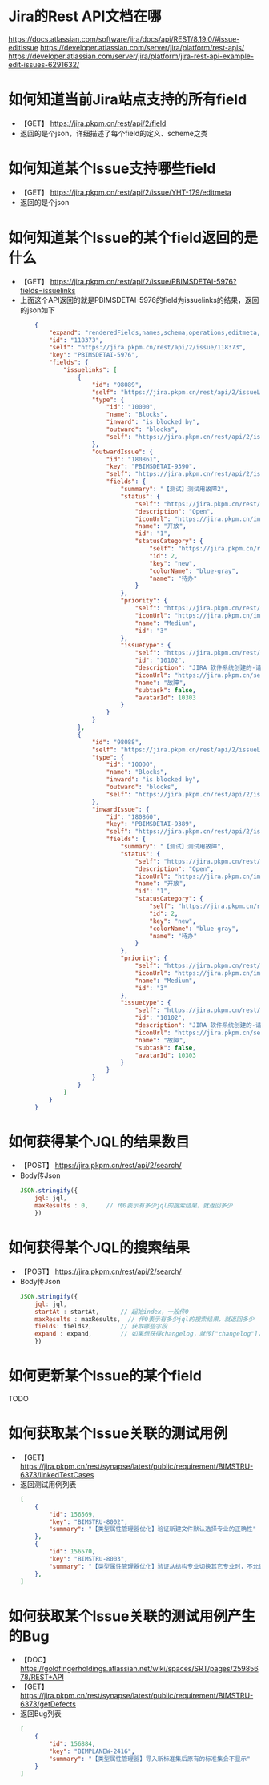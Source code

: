 # Jira的Rest API文档在哪

https://docs.atlassian.com/software/jira/docs/api/REST/8.19.0/#issue-editIssue
https://developer.atlassian.com/server/jira/platform/rest-apis/
https://developer.atlassian.com/server/jira/platform/jira-rest-api-example-edit-issues-6291632/

# 如何知道当前Jira站点支持的所有field

- 【GET】 https://jira.pkpm.cn/rest/api/2/field
- 返回的是个json，详细描述了每个field的定义、scheme之类


# 如何知道某个Issue支持哪些field

- 【GET】 https://jira.pkpm.cn/rest/api/2/issue/YHT-179/editmeta
- 返回的是个json

# 如何知道某个Issue的某个field返回的是什么

- 【GET】 https://jira.pkpm.cn/rest/api/2/issue/PBIMSDETAI-5976?fields=issuelinks
- 上面这个API返回的就是PBIMSDETAI-5976的field为issuelinks的结果，返回的json如下
    ```json
        {
            "expand": "renderedFields,names,schema,operations,editmeta,changelog,versionedRepresentations",
            "id": "118373",
            "self": "https://jira.pkpm.cn/rest/api/2/issue/118373",
            "key": "PBIMSDETAI-5976",
            "fields": {
                "issuelinks": [
                    {
                        "id": "98089",
                        "self": "https://jira.pkpm.cn/rest/api/2/issueLink/98089",
                        "type": {
                            "id": "10000",
                            "name": "Blocks",
                            "inward": "is blocked by",
                            "outward": "blocks",
                            "self": "https://jira.pkpm.cn/rest/api/2/issueLinkType/10000"
                        },
                        "outwardIssue": {
                            "id": "180861",
                            "key": "PBIMSDETAI-9390",
                            "self": "https://jira.pkpm.cn/rest/api/2/issue/180861",
                            "fields": {
                                "summary": "【测试】测试用故障2",
                                "status": {
                                    "self": "https://jira.pkpm.cn/rest/api/2/status/1",
                                    "description": "Open",
                                    "iconUrl": "https://jira.pkpm.cn/images/icons/statuses/open.png",
                                    "name": "开放",
                                    "id": "1",
                                    "statusCategory": {
                                        "self": "https://jira.pkpm.cn/rest/api/2/statuscategory/2",
                                        "id": 2,
                                        "key": "new",
                                        "colorName": "blue-gray",
                                        "name": "待办"
                                    }
                                },
                                "priority": {
                                    "self": "https://jira.pkpm.cn/rest/api/2/priority/3",
                                    "iconUrl": "https://jira.pkpm.cn/images/icons/priorities/medium.svg",
                                    "name": "Medium",
                                    "id": "3"
                                },
                                "issuetype": {
                                    "self": "https://jira.pkpm.cn/rest/api/2/issuetype/10102",
                                    "id": "10102",
                                    "description": "JIRA 软件系统创建的-请勿编辑或删除。",
                                    "iconUrl": "https://jira.pkpm.cn/secure/viewavatar?size=xsmall&avatarId=10303&avatarType=issuetype",
                                    "name": "故障",
                                    "subtask": false,
                                    "avatarId": 10303
                                }
                            }
                        }
                    },
                    {
                        "id": "98088",
                        "self": "https://jira.pkpm.cn/rest/api/2/issueLink/98088",
                        "type": {
                            "id": "10000",
                            "name": "Blocks",
                            "inward": "is blocked by",
                            "outward": "blocks",
                            "self": "https://jira.pkpm.cn/rest/api/2/issueLinkType/10000"
                        },
                        "inwardIssue": {
                            "id": "180860",
                            "key": "PBIMSDETAI-9389",
                            "self": "https://jira.pkpm.cn/rest/api/2/issue/180860",
                            "fields": {
                                "summary": "【测试】测试用故障",
                                "status": {
                                    "self": "https://jira.pkpm.cn/rest/api/2/status/1",
                                    "description": "Open",
                                    "iconUrl": "https://jira.pkpm.cn/images/icons/statuses/open.png",
                                    "name": "开放",
                                    "id": "1",
                                    "statusCategory": {
                                        "self": "https://jira.pkpm.cn/rest/api/2/statuscategory/2",
                                        "id": 2,
                                        "key": "new",
                                        "colorName": "blue-gray",
                                        "name": "待办"
                                    }
                                },
                                "priority": {
                                    "self": "https://jira.pkpm.cn/rest/api/2/priority/3",
                                    "iconUrl": "https://jira.pkpm.cn/images/icons/priorities/medium.svg",
                                    "name": "Medium",
                                    "id": "3"
                                },
                                "issuetype": {
                                    "self": "https://jira.pkpm.cn/rest/api/2/issuetype/10102",
                                    "id": "10102",
                                    "description": "JIRA 软件系统创建的-请勿编辑或删除。",
                                    "iconUrl": "https://jira.pkpm.cn/secure/viewavatar?size=xsmall&avatarId=10303&avatarType=issuetype",
                                    "name": "故障",
                                    "subtask": false,
                                    "avatarId": 10303
                                }
                            }
                        }
                    }
                ]
            }
        }
    ```

# 如何获得某个JQL的结果数目

- 【POST】 https://jira.pkpm.cn/rest/api/2/search/
- Body传Json
    ```js
    JSON.stringify({
        jql: jql,
        maxResults : 0,     // 传0表示有多少jql的搜索结果，就返回多少
        })
    ```

# 如何获得某个JQL的搜索结果

- 【POST】 https://jira.pkpm.cn/rest/api/2/search/
- Body传Json
    ```js
    JSON.stringify({
        jql: jql,
        startAt : startAt,      // 起始index，一般传0
        maxResults : maxResults,  // 传0表示有多少jql的搜索结果，就返回多少
        fields: fields2,        // 获取哪些字段
        expand : expand,        // 如果想获得changelog，就传["changelog"]，否则传空数组[]
        })
    ```


# 如何更新某个Issue的某个field

TODO

# 如何获取某个Issue关联的测试用例

- 【GET】 https://jira.pkpm.cn/rest/synapse/latest/public/requirement/BIMSTRU-6373/linkedTestCases
- 返回测试用例列表
    ```json
    [
        {
            "id": 156569,
            "key": "BIMSTRU-8002",
            "summary": "【类型属性管理器优化】验证新建文件默认选择专业的正确性"
        },
        {
            "id": 156570,
            "key": "BIMSTRU-8003",
            "summary": "【类型属性管理器优化】验证从结构专业切换其它专业时，不允许编辑修改项的正确性"
        },
    ]
    ```

# 如何获取某个Issue关联的测试用例产生的Bug

- 【DOC】 https://goldfingerholdings.atlassian.net/wiki/spaces/SRT/pages/25985678/REST+API
- 【GET】 https://jira.pkpm.cn/rest/synapse/latest/public/requirement/BIMSTRU-6373/getDefects
- 返回Bug列表
    ```json
    [
        {
            "id": 156884,
            "key": "BIMPLANEW-2416",
            "summary": "【类型属性管理器】导入新标准集后原有的标准集会不显示"
        }
    ]
    ```